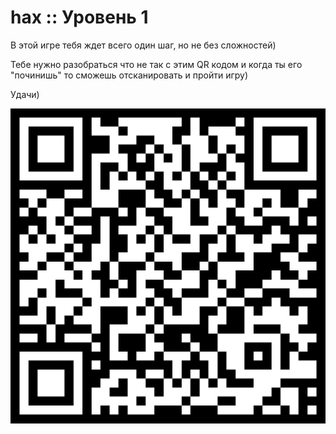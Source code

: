 # hax :: Уровень 1

В этой игре тебя ждет всего один шаг, но не без сложностей)

Тебе нужно разобраться что не так с этим QR кодом и когда ты его "починишь" то сможешь отсканировать и пройти игру)

Удачи)

![broken QR code](./qr.png)
